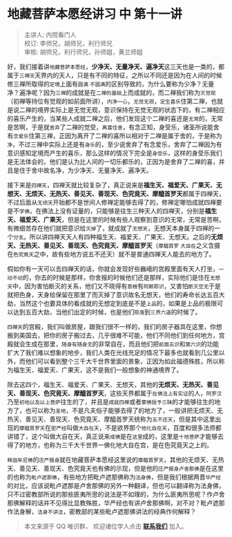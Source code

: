 # 地藏菩萨本愿经讲习 中 第十一讲

> 主讲人: 内院看门人 <br />
> 校订: 李师兄，胡师兄，利行师兄 <br />
> 审核: 胡师兄，利行师兄，孙师姐，黄兰师姐 <br />

好，我们接着讲`地藏菩萨本愿经`，**少净天、无量净天、遍净天**这三天也是一类的，都属于`三禅天`天界内的天人，只是有不同的特征，之所以不同还是因为在人间的时候修三禅所取得的`定境`上面有`圆满` `不圆满`的区别导致的，为什么要称为少净？无量净？遍净呢？因为`三禅`的成就是在`二禅的基础`上而成就的，而二禅我们称为`灭觉观`（初禅等持位有觉观的如前面所讲），`内净一心`，`无觉无观`，`定生喜乐`住第二禅，也就是说二禅的境界实际上是无觉无观，意识保持在无觉无观的状态下的，有二禅相应的喜乐产生的，当某些人成就二禅之后，他们发现这个二禅的喜还是`无常`的，无常是苦啊，于是就`舍弃`了二禅的觉受，`离喜住舍`，有念正知，身受乐，诸圣所说能舍有`念爱乐`住第三禅，正因为离开了二禅的喜所以相对于二禅是属于舍的，于是称为`净`，不过三禅中实际上还是有`身乐`的，至少说舍弃了有念爱乐，舍弃了二禅因为有意识感知定境而产生的喜乐，那么这样的情况下完全是`身受乐`，这样的身受乐我们是无法体会的，他们是认为比人间的一切乐都乐的，正因为是舍弃了二禅的喜，并且是住于舍中故名净，为少净天、无量净天、遍净天。

接下来是`四禅天`，四禅天就比较复杂了，真正说来是**福生天、福爱天、广果天、无想天、无烦天、无热天、善见天、善现天、色究竟天、摩醯首罗天**都属于四禅天，不过后面从`无烦天`开始都不是世间人修禅定能够去得了的，修禅定哪怕成就四禅要是不`学佛`，在佛法上没有证量的，只能够是往生三种天人的四禅天，分别是**福生天、福爱天、广果天**，但是在这里的时候有些人观察到意识的无常，无常是苦啊，有微细苦存在他们就把意识给`灭掉`了，就成就了`无想天`，无想天本身属于四禅的一个`分支`。所以讲四禅天天人有四种福生天、福爱天、广果天、无想天。之后的**无烦天、无热天、善见天、善现天、色究竟天、摩醯首罗天**（`摩醯首罗` `大自在`之义含摄在`色究竟天`之中，故有些地方说五不还天）就不是普通四禅天人能去的地方了。

假如你有一天可以去四禅天的话，你就会发现好些巍峨的宫殿里面有天人打坐，`一动不动`的，你去的时候是那样，你舍报的时候他们还是那样，实际他们是住在`无想天`中，因为害怕断灭的关系，他们又不晓得有`意根`有`阿赖耶识`，又害怕`断灭空无`于是就把色身，天身给保留在那里了而灭掉了意识故名无想天，他们的寿命长达五百大劫，当然这个也要具体的看成就的无想定到底是不是`上品`的，如果是上品的极限可以达到五百大劫，当他们出定的时候，也是他们`陨落`到`三界六道`的时候了。

`四禅天`的宫殿，我们叫做房屋，跟我们很不一样的，我们的房子器具在这里，你想搬到美国去，把你的房子搬过去，几乎很难不可能，他们不同他们到任何地方，宫殿就会生成在那里，`随身有随身无`的非常自在，而且他们把`前面五识`和`第六识`的功能扩大了我们难以想象的地步，我们人类在光线充足的情况下最多也就看到几公里以外，而他们可以看到整个三千大千世界里面的景象，正因为如此福德殊胜，所以称为福生天、福爱天、广果天，这不是我们一般想象的神通境界了。

除去这四个，福生天、福爱天、广果天、无想天，其他的**无烦天、无热天、善见天、善现天、色究竟天、摩醯首罗天**，这些天界都属于`在佛法上有实证`的人，`阿罗汉`乃至`初地以及以上菩萨`往生的了，并且是`成就四禅`或者`蒙佛授予三昧`的才能够往生的地方了，也可以称为`圣地`，不是凡夫俗子能够去得了的地方了，一般讲把无烦天、无热天、善见天、善现天、色究竟天、摩醯首罗天统称为`五不还天`，但是其中这里出现的`摩醯首罗天`在`密严经`叫做`大自在天`，不是欲界那个`他化自在天`，百度和很多法师都讲错了，这个叫做大自在天，真正说来`成佛`是在`这里`成的，这里是`十地菩萨`才能够去得了的地方，也称为三千大千世界一佛化地大自在宫，是在色究竟天之上的。

`释迦牟尼佛`的`庄严报身`就在地藏菩萨本愿经这里说的`摩醯首罗天`，其他的无烦天、无热天、善见天、善现天、色究竟天也有佛的示现，但是他的`庄严报身卢舍那佛`是在这里的也称为`毗卢遮那佛`，有些地方把毗卢遮那佛称为`法身佛`，但是我们根据两晋`华严经`的对比，应该说毗卢遮那是卢舍那佛的另外一种翻译，但也可以翻译称为法身佛，只不过密教部所说的那些匪夷所思的说法是不如理的，为什么匪夷所思呢？作卢舍那佛解释的话并不见得比显教殊胜，华严经也有讲卢舍那佛啊，对不对？毗卢遮那作法身解，`法身不讲法`，密教部的某些毗卢遮那佛讲法的经典作何解释？

> 本文来源于 QQ 唯识群， 欢迎诸位学人点击 **[联系我们](https://mp.weixin.qq.com/s/lZCfWjmLjgNR165Tx4_bCQ)** 加入。
